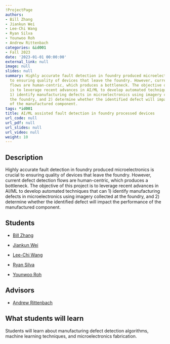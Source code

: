 ```yaml
---
!ProjectPage
authors:
- Bill Zhang
- Jiankun Wei
- Lee-Chi Wang
- Ryan Silva
- Younwoo Roh
- Andrew Rittenbach
categories: &id001
- Fall 2023
date: '2023-01-01 00:00:00'
external_link: null
image: null
slides: null
summary: Highly accurate fault detection in foundry produced microelectronics is crucial
  to ensuring quality of devices that leave the foundry. However, current defect detection
  flows are human-centric, which produces a bottleneck. The objective of this project
  is to leverage recent advances in AI/ML to develop automated techniques that can
  1) identify manufacturing defects in microelectronics using imagery collected at
  the foundry, and 2) determine whether the identified defect will impact the performance
  of the manufactured component.
tags: *id001
title: AI/ML assisted fault detection in foundry processed devices
url_code: null
url_pdf: null
url_slides: null
url_video: null
weight: 10
---
```

## Description

Highly accurate fault detection in foundry produced microelectronics is crucial to ensuring quality of devices that leave the foundry. However, current defect detection flows are human-centric, which produces a bottleneck. The objective of this project is to leverage recent advances in AI/ML to develop automated techniques that can 1) identify manufacturing defects in microelectronics using imagery collected at the foundry, and 2) determine whether the identified defect will impact the performance of the manufactured component.





## Students

* [Bill Zhang](../../../author/bill-zhang)

* [Jiankun Wei](../../../author/jiankun-wei)

* [Lee-Chi Wang](../../../author/lee-chi-wang)

* [Ryan Silva](../../../author/ryan-silva)

* [Younwoo Roh](../../../author/younwoo-roh)

## Advisors

* [Andrew Rittenbach](../../../author/andrew-rittenbach)

## What students will learn

Students will learn about manufacturing defect detection algorithms, machine learning techniques, and microelectronics fabrication.